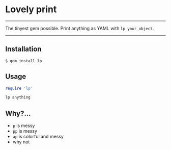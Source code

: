 Lovely print
==================================================

---

The tinyest gem possible. Print anything as YAML with `lp your_object`.

---

Installation
--------------------------------------------------

    $ gem install lp



Usage
--------------------------------------------------

```ruby
require 'lp'

lp anything
```


Why?...
--------------------------------------------------

- `p` is messy
- `pp` is messy
- `ap` is colorful and messy
- why not

